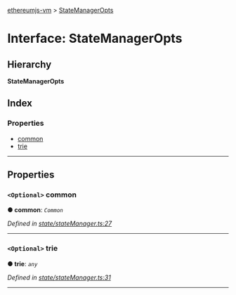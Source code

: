 [ethereumjs-vm](../README.md) > [StateManagerOpts](../interfaces/statemanageropts.md)

# Interface: StateManagerOpts

## Hierarchy

**StateManagerOpts**

## Index

### Properties

* [common](statemanageropts.md#common)
* [trie](statemanageropts.md#trie)

---

## Properties

<a id="common"></a>

### `<Optional>` common

**● common**: *`Common`*

*Defined in [state/stateManager.ts:27](https://github.com/ethereumjs/ethereumjs-vm/blob/2347a51/packages/vm/lib/state/stateManager.ts#L27)*

___
<a id="trie"></a>

### `<Optional>` trie

**● trie**: *`any`*

*Defined in [state/stateManager.ts:31](https://github.com/ethereumjs/ethereumjs-vm/blob/2347a51/packages/vm/lib/state/stateManager.ts#L31)*

___

